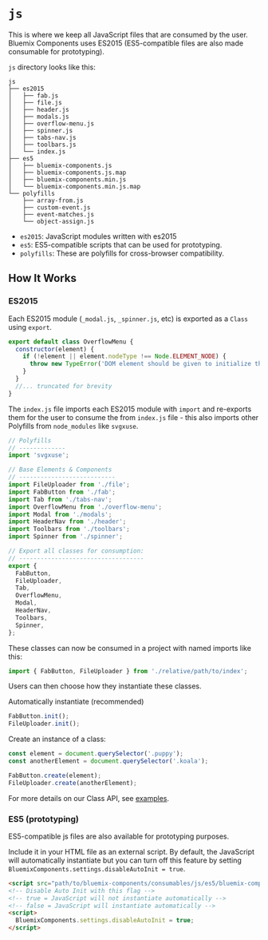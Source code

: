 # `js`

This is where we keep all JavaScript files that are consumed by the user.
Bluemix Components uses ES2015 (ES5-compatible files are also made consumable for prototyping).

`js` directory looks like this:
```
js
├── es2015
│   ├── fab.js
│   ├── file.js
│   ├── header.js
│   ├── modals.js
│   ├── overflow-menu.js
│   ├── spinner.js
│   ├── tabs-nav.js
│   ├── toolbars.js
│   └── index.js
├── es5
│   ├── bluemix-components.js
│   ├── bluemix-components.js.map
│   ├── bluemix-components.min.js
│   └── bluemix-components.min.js.map
└── polyfills
    ├── array-from.js
    ├── custom-event.js
    ├── event-matches.js
    └── object-assign.js
```
* `es2015`: JavaScript modules written with es2015
* `es5`: ES5-compatible scripts that can be used for prototyping.
* `polyfills`: These are polyfills for cross-browser compatibility.

## How It Works

### ES2015

Each ES2015 module (`_modal.js`, `_spinner.js`, etc) is exported as a `Class` using `export`.

```js
export default class OverflowMenu {
  constructor(element) {
    if (!element || element.nodeType !== Node.ELEMENT_NODE) {
      throw new TypeError('DOM element should be given to initialize this widget.');
    }
  }
  //... truncated for brevity
}
```

The `index.js` file imports each ES2015 module with `import` and re-exports them for the user to consume the from `index.js` file - this also imports other Polyfills from `node_modules` like `svgxuse`.

```js
// Polyfills
// -------------
import 'svgxuse';

// Base Elements & Components
// ---------------------------
import FileUploader from './file';
import FabButton from './fab';
import Tab from './tabs-nav';
import OverflowMenu from './overflow-menu';
import Modal from './modals';
import HeaderNav from './header';
import Toolbars from './toolbars';
import Spinner from './spinner';

// Export all classes for consumption:
// -----------------------------------
export {
  FabButton,
  FileUploader,
  Tab,
  OverflowMenu,
  Modal,
  HeaderNav,
  Toolbars,
  Spinner,
};
```

These classes can now be consumed in a project with named imports like this:

```js
import { FabButton, FileUploader } from './relative/path/to/index';
```

Users can then choose how they instantiate these classes.

Automatically instantiate (recommended)
```js
FabButton.init();
FileUploader.init();
```

Create an instance of a class:
```js
const element = document.querySelector('.puppy');
const anotherElement = document.querySelector('.koala');

FabButton.create(element);
FileUploader.create(anotherElement);

```

For more details on our Class API, see [examples]().

### ES5 (prototyping)

ES5-compatible js files are also available for prototyping purposes.

Include it in your HTML file as an external script.
By default, the JavaScript will automatically instantiate but you can turn off this feature by setting  `BluemixComponents.settings.disableAutoInit = true`.

```html
<script src="path/to/bluemix-components/consumables/js/es5/bluemix-components.min.js"></script>
<!-- Disable Auto Init with this flag -->
<!-- true = JavaScript will not instantiate automatically -->
<!-- false = JavaScript will instantiate automatically -->
<script>
  BluemixComponents.settings.disableAutoInit = true;
</script>
```
